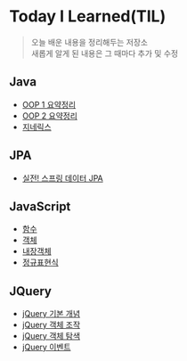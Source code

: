 # Today I Learned(TIL)
>오늘 배운 내용을 정리해두는 저장소<br>
>새롭게 알게 된 내용은 그 때마다 추가 및 수정
## Java
  - [OOP 1 요약정리](https://github.com/ChaewonHan/TIL/blob/main/Java/OOP%201%20%EC%9A%94%EC%95%BD%EC%A0%95%EB%A6%AC.md)
  - [OOP 2 요약정리](https://github.com/ChaewonHan/TIL/blob/main/Java/OOP%202%20%EC%9A%94%EC%95%BD%EC%A0%95%EB%A6%AC.md)
  - [지네릭스](https://github.com/ChaewonHan/TIL/blob/main/Java/%EC%A7%80%EB%84%A4%EB%A6%AD%EC%8A%A4.md)
## JPA
  - [실전! 스프링 데이터 JPA](https://github.com/ChaewonHan/TIL/blob/36ec5aef829d58b45364811571d6115aee789039/JPA/%EC%8B%A4%EC%A0%84!-%EC%8A%A4%ED%94%84%EB%A7%81-%EB%8D%B0%EC%9D%B4%ED%84%B0-JPA.md)
## JavaScript
  - [함수](https://github.com/ChaewonHan/TIL/blob/main/JavaScript/%ED%95%A8%EC%88%98.md)
  - [객체](https://github.com/ChaewonHan/TIL/blob/main/JavaScript/%EA%B0%9D%EC%B2%B4.md)
  - [내장객체](https://github.com/ChaewonHan/TIL/blob/main/JavaScript/%EB%82%B4%EC%9E%A5%20%EA%B0%9D%EC%B2%B4.md)
  - [정규표현식](https://github.com/ChaewonHan/TIL/blob/main/JavaScript/%EC%A0%95%EA%B7%9C%ED%91%9C%ED%98%84%EC%8B%9D.md)
## JQuery
  - [jQuery 기본 개념](https://github.com/ChaewonHan/TIL/blob/main/JQuery/JQuery%20%EA%B8%B0%EB%B3%B8%20%EA%B0%9C%EB%85%90.md)
  - [jQuery 객체 조작](https://github.com/ChaewonHan/TIL/blob/main/JQuery/%EA%B0%9D%EC%B2%B4%20%EC%A1%B0%EC%9E%91.md)
  - [jQuery 객체 탐색](https://github.com/ChaewonHan/TIL/blob/main/JQuery/%EA%B0%9D%EC%B2%B4%20%ED%83%90%EC%83%89.md)
  - [jQuery 이벤트](https://github.com/ChaewonHan/TIL/blob/main/JQuery/jQuery%20%EC%9D%B4%EB%B2%A4%ED%8A%B8.md)

